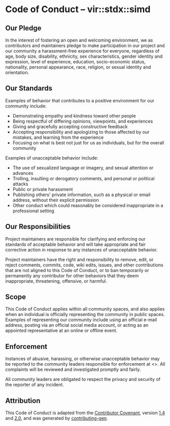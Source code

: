 # Code of Conduct – vir::stdx::simd

## Our Pledge

In the interest of fostering an open and welcoming environment, we as 
contributors and maintainers pledge to make participation in our project and 
our community a harassment-free experience for everyone, regardless of age, 
body size, disability, ethnicity, sex characteristics, gender identity and 
expression, level of experience, education, socio-economic status, nationality, 
personal appearance, race, religion, or sexual identity and orientation.

## Our Standards

Examples of behavior that contributes to a positive environment for our 
community include:

* Demonstrating empathy and kindness toward other people
* Being respectful of differing opinions, viewpoints, and experiences
* Giving and gracefully accepting constructive feedback
* Accepting responsibility and apologizing to those affected by our mistakes, 
  and learning from the experience
* Focusing on what is best not just for us as individuals, but for the overall 
  community

Examples of unacceptable behavior include:

* The use of sexualized language or imagery, and sexual attention or advances
* Trolling, insulting or derogatory comments, and personal or political attacks
* Public or private harassment
* Publishing others' private information, such as a physical or email address, 
  without their explicit permission
* Other conduct which could reasonably be considered inappropriate in a 
  professional setting

## Our Responsibilities

Project maintainers are responsible for clarifying and enforcing our standards 
of acceptable behavior and will take appropriate and fair corrective action in 
response to any instances of unacceptable behavior.

Project maintainers have the right and responsibility to remove, edit, or 
reject comments, commits, code, wiki edits, issues, and other contributions 
that are not aligned to this Code of Conduct, or to ban temporarily or 
permanently any contributor for other behaviors that they deem inappropriate, 
threatening, offensive, or harmful.

## Scope

This Code of Conduct applies within all community spaces, and also applies when 
an individual is officially representing the community in public spaces. 
Examples of representing our community include using an official e-mail 
address, posting via an official social media account, or acting as an 
appointed representative at an online or offline event.

## Enforcement

Instances of abusive, harassing, or otherwise unacceptable behavior may be 
reported to the community leaders responsible for enforcement at <>. All 
complaints will be reviewed and investigated promptly and fairly.

All community leaders are obligated to respect the privacy and security of the 
reporter of any incident.

## Attribution

This Code of Conduct is adapted from the [Contributor 
Covenant](https://contributor-covenant.org/), version 
[1.4](https://www.contributor-covenant.org/version/1/4/code-of-conduct/code_of_conduct.md) 
and 
[2.0](https://www.contributor-covenant.org/version/2/0/code_of_conduct/code_of_conduct.md), 
and was generated by 
[contributing-gen](https://github.com/bttger/contributing-gen).
